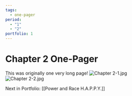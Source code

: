 ```yaml
---
tags:
  - one-pager
period:
  - "1"
  - "2"
portfolio: 1
---
```

# Chapter 2 One-Pager
This was originally one very long page!
![Chapter 2-1.jpg](Portfolio%20Files/Chapter%202-1.jpg)
![Chapter 2-2.jpg](Portfolio%20Files/Chapter%202-2.jpg)

Next in Portfolio: [[Power and Race H.A.P.P.Y.]]